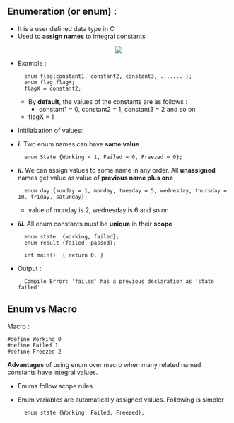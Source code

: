 ## Enumeration (or enum) : 
- It is a user defined data type in C
- Used to **assign names** to integral constants

<p align="center"><img src ="https://www.geeksforgeeks.org/wp-content/uploads/Enum-In-C.png"></img></p>

- Example :

        enum flag{constant1, constant2, constant3, ....... };
        enum flag flagX;
        flagX = constant2;

    - By **default**, the values of the constants are as follows : 
        - constant1 = 0, constant2 = 1, constant3 = 2 and so on
    - flagX = 1

- Initilaization of values:
- ***i.*** Two enum names can have **same value**

        enum State {Working = 1, Failed = 0, Freezed = 0};

- ***ii.*** We can assign values to some name in any order. All **unassigned** names get value as value of **previous name plus one**

        enum day {sunday = 1, monday, tuesday = 5, wednesday, thursday = 10, friday, saturday};

    - value of monday is 2, wednesday is 6 and so on

- ***iii.*** All enum constants must be **unique** in their **scope**

        enum state  {working, failed};
        enum result {failed, passed};
        
        int main()  { return 0; }
    
- Output :

        Compile Error: 'failed' has a previous declaration as 'state failed'

## Enum vs Macro

Macro :

    #define Working 0
    #define Failed 1
    #define Freezed 2

**Advantages** of using enum over macro when many related named constants have integral values.
- Enums follow scope rules
- Enum variables are automatically assigned values. Following is simpler

        enum state {Working, Failed, Freezed};
